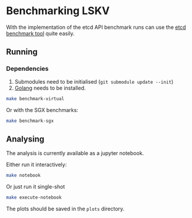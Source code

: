 # Benchmarking LSKV

With the implementation of the etcd API benchmark runs can use the [etcd benchmark tool](https://github.com/etcd-io/etcd/tree/main/tools/benchmark) quite easily.

## Running

### Dependencies

1. Submodules need to be initialised (`git submodule update --init`)
2. [Golang](https://go.dev/doc/install) needs to be installed.

```sh
make benchmark-virtual
```

Or with the SGX benchmarks:

```sh
make benchmark-sgx
```

## Analysing

The analysis is currently available as a jupyter notebook.

Either run it interactively:

```sh
make notebook
```

Or just run it single-shot

```sh
make execute-notebook
```

The plots should be saved in the `plots` directory.
